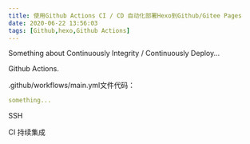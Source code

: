 ```yaml
---
title: 使用Github Actions CI / CD 自动化部署Hexo到Github/Gitee Pages
date: 2020-06-22 13:56:03
tags: [Github,hexo,Github Actions]
---
```


Something about Continuously Integrity / Continuously Deploy...

Github Actions.

.github/workflows/main.yml文件代码：

```yml
something...
```

SSH

CI 持续集成
